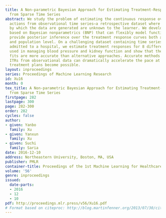 ```yaml
---
title: A Non-parametric Bayesian Approach for Estimating Treatment-Response Curves
  from Sparse Time Series
abstract: We study the problem of estimating the continuous response over time of
  actions from observational time series—a retrospective dataset where the policy
  by which the data are generated are unknown to the learner. We develop a novel method
  based on Bayesian nonparametrics (BNP) that can flexibly model functional data and
  provide posterior inference over the treatment response curves both at the individual
  and population level. On a challenging dataset containing time series from patients
  admitted to a hospital, we estimate treatment responses for 8 different treatments
  used in managing blood pressure and kidney function and show that the resulting
  fits are more accurate than alternative approaches. Accurate methods for obtaining
  ITRs from observational data can dramatically accelerate the pace at which personalized
  treatment plans become possible.
layout: inproceedings
series: Proceedings of Machine Learning Research
id: Xu16
month: 0
tex_title: A Non-parametric Bayesian Approach for Estimating Treatment-Response Curves
  from Sparse Time Series
firstpage: 282
lastpage: 300
page: 282-300
order: 282
cycles: false
author:
- given: Yanbo
  family: Xu
- given: Yanxun
  family: Xu
- given: Suchi
  family: Saria
date: 2016-12-10
address: Northeastern University, Boston, MA, USA
publisher: PMLR
container-title: Proceedings of the 1st Machine Learning for Healthcare Conference
volume: '56'
genre: inproceedings
issued:
  date-parts:
  - 2016
  - 12
  - 10
pdf: http://proceedings.mlr.press/v56/Xu16.pdf
# Format based on citeproc: http://blog.martinfenner.org/2013/07/30/citeproc-yaml-for-bibliographies/
---
```

